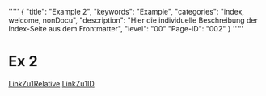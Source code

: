 '''''
{
"title": "Example 2",
"keywords": "Example",
"categories": "index, welcome, nonDocu",
"description": "Hier die individuelle Beschreibung der Index-Seite aus dem Frontmatter",
"level": "00"
"Page-ID": "002"
}
'''''

# Ex 2

[LinkZu1Relative](./ExampleFile1.md)
[LinkZu1ID](20201101-0600-Ex1)